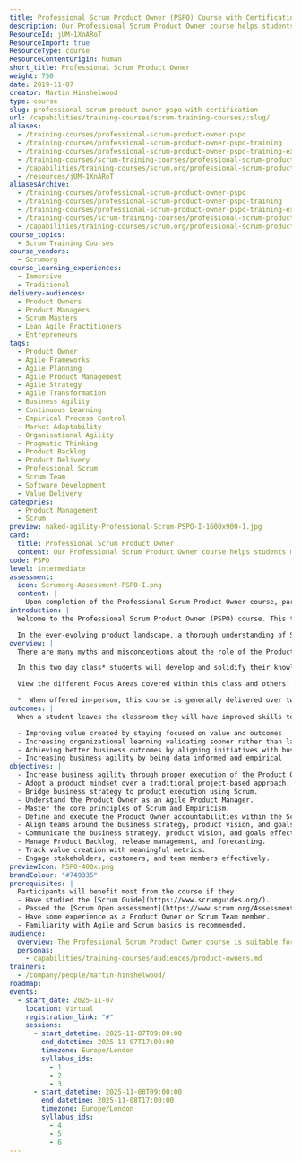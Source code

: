 ```yaml
---
title: Professional Scrum Product Owner (PSPO) Course with Certification
description: Our Professional Scrum Product Owner course helps students master the Product Owner role with real-world scenarios and practical exercises, enabling participants to drive product success using Agile principles and Scrum.
ResourceId: jUM-1XnARoT
ResourceImport: true
ResourceType: course
ResourceContentOrigin: human
short_title: Professional Scrum Product Owner
weight: 750
date: 2019-11-07
creator: Martin Hinshelwood
type: course
slug: professional-scrum-product-owner-pspo-with-certification
url: /capabilities/training-courses/scrum-training-courses/:slug/
aliases:
  - /training-courses/professional-scrum-product-owner-pspo
  - /training-courses/professional-scrum-product-owner-pspo-training
  - /training-courses/professional-scrum-product-owner-pspo-training-experience-with-certification-learn-professional-product-ownership
  - /training-courses/scrum-training-courses/professional-scrum-product-owner-pspo-with-certification/
  - /capabilities/training-courses/scrum.org/professional-scrum-product-owner-pspo-with-certification/
  - /resources/jUM-1XnARoT
aliasesArchive:
  - /training-courses/professional-scrum-product-owner-pspo
  - /training-courses/professional-scrum-product-owner-pspo-training
  - /training-courses/professional-scrum-product-owner-pspo-training-experience-with-certification-learn-professional-product-ownership
  - /training-courses/scrum-training-courses/professional-scrum-product-owner-pspo-with-certification/
  - /capabilities/training-courses/scrum.org/professional-scrum-product-owner-pspo-with-certification/
course_topics:
  - Scrum Training Courses
course_vendors:
  - Scrumorg
course_learning_experiences:
  - Immersive
  - Traditional
delivery-audiences:
  - Product Owners
  - Product Managers
  - Scrum Masters
  - Lean Agile Practitioners
  - Entrepreneurs
tags:
  - Product Owner
  - Agile Frameworks
  - Agile Planning
  - Agile Product Management
  - Agile Strategy
  - Agile Transformation
  - Business Agility
  - Continuous Learning
  - Empirical Process Control
  - Market Adaptability
  - Organisational Agility
  - Pragmatic Thinking
  - Product Backlog
  - Product Delivery
  - Professional Scrum
  - Scrum Team
  - Software Development
  - Value Delivery
categories:
  - Product Management
  - Scrum
preview: naked-agility-Professional-Scrum-PSPO-I-1600x900-1.jpg
card:
  title: Professional Scrum Product Owner
  content: Our Professional Scrum Product Owner course helps students master the Product Owner role with real-world scenarios and practical exercises, enabling participants to drive product success using Agile principles and Scrum.
code: PSPO
level: intermediate
assessment:
  icon: Scrumorg-Assessment-PSPO-I.png
  content: |
    Upon completion of the Professional Scrum Product Owner course, participants receive a password to attempt the [Professional Scrum Product Owner I (PSPO I) assessment](https://www.scrum.org/Assessments/Professional-Scrum-Product-Owner-Assessments). Achieving a minimum passing score of 85% qualifies for PSPO I certification. Participants who fail the first attempt within 14 days can retake the assessment at no additional cost. We also offer a discount on the PSPO II assessment for those who pass PSPO I. PMI PDUs can be claimed under the "Education courses provided by other third-party providers" category. Visit https://ccrs.pmi.org to register your PDUs.
introduction: |
  Welcome to the Professional Scrum Product Owner (PSPO) course. This transformative learning journey is designed specifically for Product Owners, Leaders, Entrepreneurs, and Managers eager to deeply understand and incorporate Scrum values and principles into their work. The course offers practical case studies and engaging exercises to ensure a hands-on learning experience.

  In the ever-evolving product landscape, a thorough understanding of Scrum is not just beneficial but essential for modern teams. Scrum practices equip organizations with the agility, responsiveness, and efficiency needed to thrive amidst changing market dynamics.
overview: |
  There are many myths and misconceptions about the role of the Product Owner. The accountabilities of the Product Owner, however, go well beyond managing the Product Backlog and writing User Stories. The Product Owner is pivotal to bridging business strategy and product execution in order to help the organization create valuable products.

  In this two day class* students will develop and solidify their knowledge of the Scrum framework and the accountabilities of being a Product Owner through instruction and team-based exercises. Students learn techniques that they can use to help them overcome the challenges that are often encountered on a day-to-day basis. They will do this while learning better ways to collaborate and engage with the users and customers, stakeholders, their team(s) and organization to provide greater value in the product being delivered.

  View the different Focus Areas covered within this class and others.

  *  When offered in-person, this course is generally delivered over two consecutive days. When offered as a Live Virtual Class, the course may be broken up into more, shorter days.
outcomes: |
  When a student leaves the classroom they will have improved skills to impact their products and organizations by: 

  - Improving value created by staying focused on value and outcomes
  - Increasing organizational learning validating sooner rather than later which will also reduce costs
  - Achieving better business outcomes by aligning initiatives with business strategy through shared vision and aligning people toward clear goals
  - Increasing business agility by being data informed and empirical
objectives: |
  - Increase business agility through proper execution of the Product Owner role.
  - Adopt a product mindset over a traditional project-based approach.
  - Bridge business strategy to product execution using Scrum.
  - Understand the Product Owner as an Agile Product Manager.
  - Master the core principles of Scrum and Empiricism.
  - Define and execute the Product Owner accountabilities within the Scrum Team.
  - Align teams around the business strategy, product vision, and goals.
  - Communicate the business strategy, product vision, and goals effectively.
  - Manage Product Backlog, release management, and forecasting.
  - Track value creation with meaningful metrics.
  - Engage stakeholders, customers, and team members effectively.
previewIcon: PSPO-400x.png
brandColour: "#749335"
prerequisites: |
  Participants will benefit most from the course if they:
  - Have studied the [Scrum Guide](https://www.scrumguides.org/).
  - Passed the [Scrum Open assessment](https://www.scrum.org/Assessments/Open-Assessments/Scrum-Open-Assessment).
  - Have some experience as a Product Owner or Scrum Team member.
  - Familiarity with Agile and Scrum basics is recommended.
audience:
  overview: The Professional Scrum Product Owner course is suitable for professionals across various industries looking to refine their Product Ownership skills, including Product Owners, Scrum Masters, managers, and those seeking a deeper understanding of Agile Product Management.
  personas:
    - capabilities/training-courses/audiences/product-owners.md
trainers:
  - /company/people/martin-hinshelwood/
roadmap:
events:
  - start_date: 2025-11-07
    location: Virtual
    registration_link: "#"
    sessions:
      - start_datetime: 2025-11-07T09:00:00
        end_datetime: 2025-11-07T17:00:00
        timezone: Europe/London
        syllabus_ids:
          - 1
          - 2
          - 3
      - start_datetime: 2025-11-08T09:00:00
        end_datetime: 2025-11-08T17:00:00
        timezone: Europe/London
        syllabus_ids:
          - 4
          - 5
          - 6
---
```


